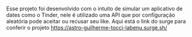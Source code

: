Esse projeto foi desenvolvido com o intuito de simular um aplicativo de dates como o Tinder, nele é utilizado uma API que por configuração aleatória pode aceitar ou recusar seu like.
Aqui está o link do surge para conferir o projeto https://astro-guilherme-tocci-labenu.surge.sh/
